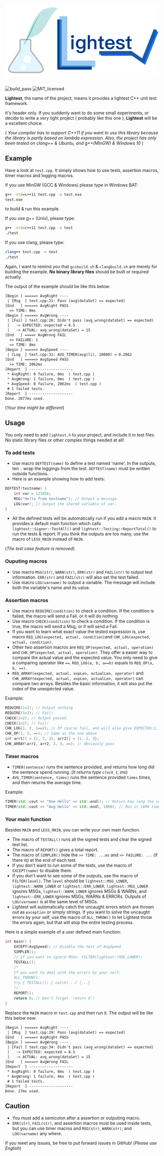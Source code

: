 # ![Lightest](lightest.png)

![build_pass](https://img.shields.io/badge/build-passing-green.svg)
![MIT_licensed](https://img.shields.io/badge/license-MIT-blue.svg)

**Lightest**, the name of the project, means it provides a lightest C++ unit test framework.

It's header only. If you suddenly want to do some small experiments, or decide to write a very light project ( probably like this one ), **Lightest** will be a excellent choice.

( *Your compiler has to support C++11 if you want to use this library because the library is partly based on lambda expression.*
*Also, the project has only been tested on clang++ & Ubuntu, and g++(MinGW) & Windows 10* )

## Example

Have a look at `test.cpp`. It simply shows how to use tests, assertion macros, timer macros and logging macros.

If you use MinGW (GCC & Windows) please type in Windows BAT:

```bat
g++ -std=c++11 test.cpp -o test.exe
test.exe
```

to build & run this example.

If you use g++ (Unix), please type:

```bash
g++ -std=c++11 test.cpp -o test
./test
```

If you use clang, please type:

```bash
clang++ test.cpp -o test
./test
```

Again, I want to remind you that `gccbuild.sh` & `clangbuild.sh` are merely for building the example. **No binary library files** should be built or required actually.

The output of the example should be like this below:

```
[Begin ] =====> AvgRight ----
 | [Msg  ] test.cpp:21: Pass (avg(dataSet) == expected)
[End   ] =====> AvgRight PASS
  >> TIME: 0ms
[Begin ] =====> AvgWrong ----
 | [Fail ] test.cpp:26: Didn't pass (avg_wrong(dataSet) == expected)
 |   -> EXPECTED: expected = 8.5
 |   -> ACTUAL: avg_wrong(dataSet) = 15
[End   ] ====> AvgWrong FAIL
  >> FAILURE: 1
  >> TIME: 0ms
[Begin ] =====> AvgSpeed ----
 | [Log  ] test.cpp:31: AVG_TIMER(avg(li), 10000) = 0.2062
[End   ] =====> AvgSpeed PASS
  >> TIME: 2062ms
[Report  ] --------------------
 * AvgRight: 0 failure, 0ms  ( test.cpp )
 * AvgWrong: 1 failure, 0ms  ( test.cpp )
 * AvgSpeed: 0 failure, 2062ms  ( test.cpp )
 # 1 failed tests.
[Report  ] --------------------
Done. 2077ms used.
```
(*Your time might be different*)


## Usage

You only need to add `lightest.h` to your project, and include it in test files. No static library files or other complex things needed at all!

### To add tests

* Use macro `DEFTEST(name)` to define a test named 'name'. In the outputs, ten `-` wrap the loggings from the test. `DEFTEST(name)` must be written outside functions.
* Here is an example showing how to add tests:

```C++
DEFTEST(testname) {
    int var = 123456;
    MSG("Hello from testname"); // Output a message.
    LOG(var); // Output the shared variable of var.
}
```

* All the defined tests will be automatically run if you add a macro `MAIN`. It provides a default main function which calls `lightest::Signer::TestAll()` and `lightest::Testing::ReportTotal()` to run the tests & report. If you think the outputs are too many, use the macro of `LESS_MAIN` instead of `MAIN`.

(*The test case feature is removed*)

### Ouputing macros

* Use macro `MSG(str)`, `WARN(str)`, `ERR(str)` and `FAIL(str)` to output test information. `ERR(str)` and `FAIL(str)` will also set the test failed.
* Use macro `LOG(varname)` to output a variable. The message will include both the variable's name and its value.

### Assertion macros

* Use macro `REQUIRE(condition)` to check a condition. If the condition is failed, the macro will send a Fail, or it will do nothing.
* Use macro `CHECK(condition)` to check a condition. If the condition is true, the macro will send a Msg, or if will send a Fail.
* If you want to learn what exact value the tested expression is, use macro `REQ_LOG(expected, actual, condition)`and `CHK_LOG(expected, actual, condition)`.
* Other two assertion macros are `REQ_OP(expected, actual, operation)` and `CHK_OP(expected, actual, operation)`. They offer a easier way to compare the actual value and the expected value. You only need to give a comparing operator like `==`.
`REQ_LOG(a, b, a==b)` equals to `REQ_OP(a, b, ==)`.
* `REQ_ARRAY(expected, actual, expLen, actualLen, operator)` and `CHK_ARRAY(expected, actual, expLen, actualLen, operator)` can compare two arrays. Besides the basic information, it will also put the index of the unexpected value.

Example:

```C++
REQUIRE(1<2); // Output nothing
REQUIRE(1>2); // Fail!
CHECK(1<2); // Output passed
CHECK(1>2); // Fail!
CHK_LOG(1, 2, 1==2); // Of course fail, and will also give EXPECTED:1, ACTUAL:2
CHK_OP(1, 2, ==); // Same as the one above
int arr1[] = {1, 2, 3}, arr2[] = {1, 2, 3};
CHK_ARRAY(arr1, arr2, 3, 3, ==); // Obviously pass
```

### Timer macros

* `TIMER(sentence)` runs the sentence provided, and returns how long did the sentence spend running. (*It returns type `clock_t`, ms*)
* `AVG_TIMER(sentence, times)` runs the sentence provided `times` times, and then returns the average time.

Example: 

```C++
TIMER(std::cout << "One Hello" << std::endl); // Return how long the sentence spends running
TIMER(std::cout << "Avg Hello" << std::endl, 1000); // Run it 1000 times and return the average time
``` 

### Your main function

Besides `MAIN` and `LESS_MAIN`, you can write your own main function.

* The macro of `TESTALL()` runs all the signed tests and clear the signed test list.
* The macro of `REPORT()` gives a total report.
* The macro of `SIMPLER()` hide the `>> TIME: ...ms` and `>> FAILURE: ...` (if there is) at the end of each test.
* If you don't want to run some of the tests, use the macro of `EXCEPT(name)` to disable them.
* If you don't want to see some of the outputs, use the macro of `FILTER(level)`. The `level` should be `lightest::MSG_LOWER`, `lightest::WARN_LOWER` or `lightest::ERR_LOWER`. `lightest::MSG_LOWER` ignores MSGs, `lightest::WARN_LOWER` ignores MSGs & WARNs, and `lightest::ERR_LOWER` ignores MSGs, WARNs & ERRORs. Outputs of `LOG(varname)` is at the same level of MSGs.
* Lightest will automatically catch the uncaught errors which are thrown out as `exception` or simply strings. If you want to solve the uncaught errors by your self, use the macro of `ALL_THROW()` to let Lightest throw the errors again, but that will stop the entire testing process.

Here is a simple example of a user defined main function:

```C++
int main() {
    EXCEPT(AvgSpeed); // Disable the test of AvgSpeed
    SIMPLER();
    // If you want to ignore MSGs: FILTER(lightest::MSG_LOWER);
    TESTALL();
    /*
    If you want to deal with the errors by your self:
    ALL_THROW();
    try { TESTALL(); } catch(...) {...}
    */
    REPORT();
    return 0; // Don't forget `return 0`!
}
```

Replace the `MAIN` macro in `test.cpp` and then run it. The output will be like this below now:

```
[Begin ] =====> AvgRight ----
 | [Msg  ] test.cpp:29: Pass (avg(dataSet) == expected)
[End   ] =====> AvgRight PASS
[Begin ] =====> AvgWrong ----
 | [Fail ] test.cpp:34: Didn't pass (avg_wrong(dataSet) == expected)
 |   -> EXPECTED: expected = 8.5
 |   -> ACTUAL: avg_wrong(dataSet) = 15
[End   ] =====> AvgWrong FAIL
[Report  ] --------------------
 * AvgRight: 0 failure, 0ms  ( test.cpp )
 * AvgWrong: 1 failure, 4ms  ( test.cpp )
 # 1 failed tests.
[Report  ] --------------------
Done. 27ms used.
```

## Caution

* You must add a semicolon after a assertion or outputing macro.
* `ERR(str)`, `FAIL(str)`, and assertion macros must be used inside tests, but you can use timer macros and `MSG(str)`, `WARN(str)`, and `LOG(varname)` any where.

If you meet any issues, be free to put forward issues in GitHub!
(*Please use English*)
